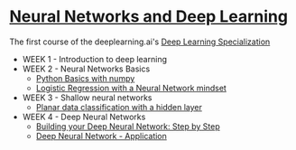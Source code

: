# [Neural Networks and Deep Learning](https://www.coursera.org/learn/neural-networks-deep-learning)
The first course of the deeplearning.ai's [Deep Learning Specialization](https://www.coursera.org/specializations/deep-learning)

* WEEK 1 - Introduction to deep learning
* WEEK 2 - Neural Networks Basics
	* [Python Basics with numpy](http://nbviewer.jupyter.org/github/luonglearnstocode/neural-networks-and-deep-learning/blob/master/week2-neural-networks-basics/Python-Basics-With-Numpy-v3.ipynb)
	* [Logistic Regression with a Neural Network mindset](http://nbviewer.jupyter.org/github/luonglearnstocode/neural-networks-and-deep-learning/blob/master/week2-neural-networks-basics/Logistic-Regression-with-a-Neural-Network-mindset-v4.ipynb)
* WEEK 3 - Shallow neural networks
	* [Planar data classification with a hidden layer](http://nbviewer.jupyter.org/github/luonglearnstocode/neural-networks-and-deep-learning/blob/master/week3-shallow-neural-networks/Planar-data-classification-with-one-hidden-layer-v4.ipynb)
* WEEK 4 - Deep Neural Networks
	* [Building your Deep Neural Network: Step by Step](http://nbviewer.jupyter.org/github/luonglearnstocode/neural-networks-and-deep-learning/blob/master/week3-shallow-neural-networks/Building-your-Deep-Neural-Network-Step-by-Step-v5.ipynb)
	* [Deep Neural Network - Application](http://nbviewer.jupyter.org/github/luonglearnstocode/neural-networks-and-deep-learning/blob/master/week3-shallow-neural-networks/Deep-Neural-Network-Application-v3.ipynb)